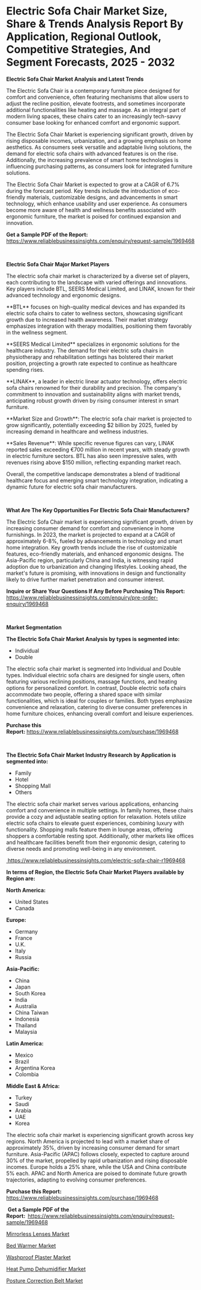 <p><h1>Electric Sofa Chair Market Size, Share & Trends Analysis Report By Application, Regional Outlook, Competitive Strategies, And Segment Forecasts, 2025 - 2032</h1></p><p><strong>Electric Sofa Chair Market Analysis and Latest Trends</strong></p>
<p><p>The Electric Sofa Chair is a contemporary furniture piece designed for comfort and convenience, often featuring mechanisms that allow users to adjust the recline position, elevate footrests, and sometimes incorporate additional functionalities like heating and massage. As an integral part of modern living spaces, these chairs cater to an increasingly tech-savvy consumer base looking for enhanced comfort and ergonomic support.</p><p>The Electric Sofa Chair Market is experiencing significant growth, driven by rising disposable incomes, urbanization, and a growing emphasis on home aesthetics. As consumers seek versatile and adaptable living solutions, the demand for electric sofa chairs with advanced features is on the rise. Additionally, the increasing prevalence of smart home technologies is influencing purchasing patterns, as consumers look for integrated furniture solutions.</p><p>The Electric Sofa Chair Market is expected to grow at a CAGR of 6.7% during the forecast period. Key trends include the introduction of eco-friendly materials, customizable designs, and advancements in smart technology, which enhance usability and user experience. As consumers become more aware of health and wellness benefits associated with ergonomic furniture, the market is poised for continued expansion and innovation.</p></p>
<p><strong>Get a Sample PDF of the Report:&nbsp;</strong> <a href="https://www.reliablebusinessinsights.com/enquiry/request-sample/1969468?utm_campaign=100&utm_medium=2&utm_source=Github&utm_content=ia&utm_term=05042025&utm_id=electric-sofa-chair">https://www.reliablebusinessinsights.com/enquiry/request-sample/1969468</a></p>
<p>&nbsp;</p>
<p><strong>Electric Sofa Chair Major Market Players</strong></p>
<p><p>The electric sofa chair market is characterized by a diverse set of players, each contributing to the landscape with varied offerings and innovations. Key players include BTL, SEERS Medical Limited, and LINAK, known for their advanced technology and ergonomic designs.</p><p>**BTL** focuses on high-quality medical devices and has expanded its electric sofa chairs to cater to wellness sectors, showcasing significant growth due to increased health awareness. Their market strategy emphasizes integration with therapy modalities, positioning them favorably in the wellness segment.</p><p>**SEERS Medical Limited** specializes in ergonomic solutions for the healthcare industry. The demand for their electric sofa chairs in physiotherapy and rehabilitation settings has bolstered their market position, projecting a growth rate expected to continue as healthcare spending rises.</p><p>**LINAK**, a leader in electric linear actuator technology, offers electric sofa chairs renowned for their durability and precision. The company's commitment to innovation and sustainability aligns with market trends, anticipating robust growth driven by rising consumer interest in smart furniture.</p><p>**Market Size and Growth**: The electric sofa chair market is projected to grow significantly, potentially exceeding $2 billion by 2025, fueled by increasing demand in healthcare and wellness industries. </p><p>**Sales Revenue**: While specific revenue figures can vary, LINAK reported sales exceeding €700 million in recent years, with steady growth in electric furniture sectors. BTL has also seen impressive sales, with revenues rising above $150 million, reflecting expanding market reach.</p><p>Overall, the competitive landscape demonstrates a blend of traditional healthcare focus and emerging smart technology integration, indicating a dynamic future for electric sofa chair manufacturers.</p></p>
<p>&nbsp;</p>
<p><strong>What Are The Key Opportunities For Electric Sofa Chair Manufacturers?</strong></p>
<p><p>The Electric Sofa Chair market is experiencing significant growth, driven by increasing consumer demand for comfort and convenience in home furnishings. In 2023, the market is projected to expand at a CAGR of approximately 6-8%, fueled by advancements in technology and smart home integration. Key growth trends include the rise of customizable features, eco-friendly materials, and enhanced ergonomic designs. The Asia-Pacific region, particularly China and India, is witnessing rapid adoption due to urbanization and changing lifestyles. Looking ahead, the market's future is promising, with innovations in design and functionality likely to drive further market penetration and consumer interest.</p></p>
<p><strong>Inquire or Share Your Questions If Any Before Purchasing This Report:</strong> <a href="https://www.reliablebusinessinsights.com/enquiry/pre-order-enquiry/1969468?utm_campaign=100&utm_medium=2&utm_source=Github&utm_content=ia&utm_term=05042025&utm_id=electric-sofa-chair">https://www.reliablebusinessinsights.com/enquiry/pre-order-enquiry/1969468</a></p>
<p>&nbsp;</p>
<p><strong>Market Segmentation</strong></p>
<p><strong>The Electric Sofa Chair Market Analysis by types is segmented into:</strong></p>
<p><ul><li>Individual</li><li>Double</li></ul></p>
<p><p>The electric sofa chair market is segmented into Individual and Double types. Individual electric sofa chairs are designed for single users, often featuring various reclining positions, massage functions, and heating options for personalized comfort. In contrast, Double electric sofa chairs accommodate two people, offering a shared space with similar functionalities, which is ideal for couples or families. Both types emphasize convenience and relaxation, catering to diverse consumer preferences in home furniture choices, enhancing overall comfort and leisure experiences.</p></p>
<p><strong>Purchase this Report:&nbsp;</strong><a href="https://www.reliablebusinessinsights.com/purchase/1969468?utm_campaign=100&utm_medium=2&utm_source=Github&utm_content=ia&utm_term=05042025&utm_id=electric-sofa-chair">https://www.reliablebusinessinsights.com/purchase/1969468</a></p>
<p>&nbsp;</p>
<p><strong>The Electric Sofa Chair Market Industry Research by Application is segmented into:</strong></p>
<p><ul><li>Family</li><li>Hotel</li><li>Shopping Mall</li><li>Others</li></ul></p>
<p><p>The electric sofa chair market serves various applications, enhancing comfort and convenience in multiple settings. In family homes, these chairs provide a cozy and adjustable seating option for relaxation. Hotels utilize electric sofa chairs to elevate guest experiences, combining luxury with functionality. Shopping malls feature them in lounge areas, offering shoppers a comfortable resting spot. Additionally, other markets like offices and healthcare facilities benefit from their ergonomic design, catering to diverse needs and promoting well-being in any environment.</p></p>
<p><a href="https://www.reliablebusinessinsights.com/electric-sofa-chair-r1969468?utm_campaign=100&utm_medium=2&utm_source=Github&utm_content=ia&utm_term=05042025&utm_id=electric-sofa-chair">&nbsp;https://www.reliablebusinessinsights.com/electric-sofa-chair-r1969468</a></p>
<p><strong>In terms of Region, the Electric Sofa Chair Market Players available by Region are:</strong></p>
<p>
    <p> <strong> North America: </strong>
        <ul>
            <li>United States</li>
            <li>Canada</li>
        </ul>
        </p> 
    <p> <strong> Europe: </strong>
        <ul>
            <li>Germany</li>
            <li>France</li>
            <li>U.K.</li>
            <li>Italy</li>
            <li>Russia</li>
        </ul>
        </p> 
    <p> <strong> Asia-Pacific: </strong>
        <ul>
            <li>China</li>
            <li>Japan</li>
            <li>South Korea</li>
            <li>India</li>
            <li>Australia</li>
            <li>China Taiwan</li>
            <li>Indonesia</li>
            <li>Thailand</li>
            <li>Malaysia</li>
        </ul>
        </p> 
    <p> <strong> Latin America: </strong>
        <ul>
            <li>Mexico</li>
            <li>Brazil</li>
            <li>Argentina Korea</li>
            <li>Colombia</li>
        </ul>
        </p> 
    <p> <strong> Middle East & Africa: </strong>
        <ul>
            <li>Turkey</li>
            <li>Saudi</li>
            <li>Arabia</li>
            <li>UAE</li>
            <li>Korea</li>
        </ul>
    </p>
    </p>
<p><p>The electric sofa chair market is experiencing significant growth across key regions. North America is projected to lead with a market share of approximately 35%, driven by increasing consumer demand for smart furniture. Asia-Pacific (APAC) follows closely, expected to capture around 30% of the market, propelled by rapid urbanization and rising disposable incomes. Europe holds a 25% share, while the USA and China contribute 5% each. APAC and North America are poised to dominate future growth trajectories, adapting to evolving consumer preferences.</p></p>
<p><strong>Purchase this Report: </strong><a href="https://www.reliablebusinessinsights.com/purchase/1969468?utm_campaign=100&utm_medium=2&utm_source=Github&utm_content=ia&utm_term=05042025&utm_id=electric-sofa-chair">https://www.reliablebusinessinsights.com/purchase/1969468</a></p>
<p>&nbsp;<strong>Get a Sample PDF of the Report:&nbsp;&nbsp;</strong><a href="https://www.reliablebusinessinsights.com/enquiry/request-sample/1969468?utm_campaign=100&utm_medium=2&utm_source=Github&utm_content=ia&utm_term=05042025&utm_id=electric-sofa-chair">https://www.reliablebusinessinsights.com/enquiry/request-sample/1969468</a></p>
<p><strong></strong></p>
<p><p><a href="https://github.com/heinslakey2x/Market-Research-Report-List-1/blob/main/mirrorless-lenses-market.md?utm_campaign=100&utm_medium=2&utm_source=Github&utm_content=ia&utm_term=05042025&utm_id=electric-sofa-chair">Mirrorless Lenses Market</a></p><p><a href="https://github.com/bauldlimle6h/Market-Research-Report-List-1/blob/main/bed-warmer-market.md?utm_campaign=100&utm_medium=2&utm_source=Github&utm_content=ia&utm_term=05042025&utm_id=electric-sofa-chair">Bed Warmer Market</a></p><p><a href="https://github.com/sternymkere4/Market-Research-Report-List-1/blob/main/washproof-plaster-market.md?utm_campaign=100&utm_medium=2&utm_source=Github&utm_content=ia&utm_term=05042025&utm_id=electric-sofa-chair">Washproof Plaster Market</a></p><p><a href="https://github.com/shimweummul/Market-Research-Report-List-1/blob/main/heat-pump-dehumidifier-market.md?utm_campaign=100&utm_medium=2&utm_source=Github&utm_content=ia&utm_term=05042025&utm_id=electric-sofa-chair">Heat Pump Dehumidifier Market</a></p><p><a href="https://github.com/buseknoden2b/Market-Research-Report-List-1/blob/main/posture-correction-belt-market.md?utm_campaign=100&utm_medium=2&utm_source=Github&utm_content=ia&utm_term=05042025&utm_id=electric-sofa-chair">Posture Correction Belt Market</a></p></p>